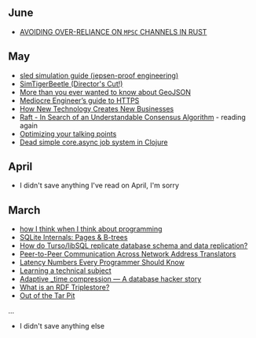 ## June
- [AVOIDING OVER-RELIANCE ON `MPSC` CHANNELS IN RUST](https://blog.digital-horror.com/blog/how-to-avoid-over-reliance-on-mpsc/)

## May

- [sled simulation guide (jepsen-proof engineering)](https://sled.rs/simulation.html)
- [SimTigerBeetle (Director's Cut!)](https://www.youtube.com/watch?v=Vch4BWUVzMM)
- [More than you ever wanted to know about GeoJSON](https://macwright.com/2015/03/23/geojson-second-bite)
- [Mediocre Engineer’s guide to HTTPS](https://devonperoutky.super.site/blog-posts/mediocre-engineers-guide-to-https)
- [How New Technology Creates New Businesses](https://www.youtube.com/watch?v=KxjPgGLVJSg)
- [Raft - In Search of an Understandable Consensus Algorithm](https://raft.github.io/raft.pdf) - reading again
- [Optimizing your talking points](https://rachelbythebay.com/w/2018/04/28/meta/)
- [Dead simple core.async job system in Clojure](https://blog.janetacarr.com/creating-a-dead-simple-asynchronous-job-system-in-clojure/)

## April

- I didn't save anything I've read on April, I'm sorry

## March

- [how I think when I think about programming](https://www.alicemaz.com/writing/program.html)
- [SQLite Internals: Pages & B-trees](https://fly.io/blog/sqlite-internals-btree/)
- [How do Turso/libSQL replicate database schema and data replication?](https://twitter.com/penberg/status/1766031437919138218)
- [Peer-to-Peer Communication Across Network Address Translators](https://bford.info/pub/net/p2pnat/)
- [Latency Numbers Every Programmer Should Know](https://samwho.dev/numbers/)
- [Learning a technical subject](https://muratbuffalo.blogspot.com/2021/12/learning-technical-subject.html)
- [Adaptive _time compression — A database hacker story](https://axiom.co/blog/a-database-hacker-story)
- [What is an RDF Triplestore?](https://www.ontotext.com/knowledgehub/fundamentals/what-is-rdf-triplestore/)
- [Out of the Tar Pit](https://curtclifton.net/papers/MoseleyMarks06a.pdf)

...

- I didn't save anything else
